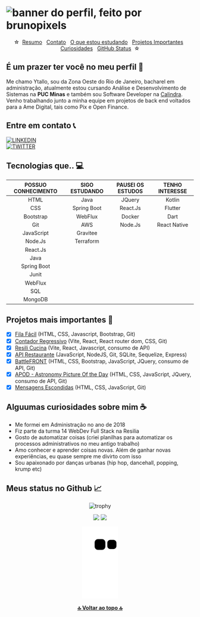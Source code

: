 # ![banner do perfil, feito por brunopixels](https://i.pinimg.com/originals/ca/26/2e/ca262e0354eea311c41134c3e4bc3bc2.gif)

<div id="inicio" align="center">

&#9734;&nbsp;&nbsp;[Resumo](#sobre)&nbsp;&nbsp;
[Contato](#contato)&nbsp;&nbsp;
[O que estou estudando](#aprendizado)&nbsp;&nbsp;
[Projetos Importantes](#projetos)&nbsp;&nbsp;
[Curiosidades](#curiosidades)&nbsp;&nbsp;
[GitHub Status](#status)&nbsp;&nbsp;&#9734;
</div>

<h2 id="sobre">É um prazer ter você no meu perfil 👋 </h2>

Me chamo Ytallo, sou da Zona Oeste do Rio de Janeiro, bacharel em administração, atualmente estou cursando Análise e Desenvolvimento de Sistemas na **PUC Minas** e também sou Software Developer na [Calindra](https://calindra.tech/).<br>
Venho trabalhando junto a minha equipe em projetos de back end voltados para a Ame Digital, tais como Pix e Open Finance.

<h2 id="contato">Entre em contato 📞</h2>

   [![LINKEDIN](https://img.shields.io/badge/Ytallo%20Bruno-1?style=flat&logo=linkedin&logoColor=white&color=00A074&link=https%3A%2F%2Fwww.linkedin.com%2Fin%2Fytallobruno%2F)](https://www.linkedin.com/in/ytallobruno/)<br>
   [![TWITTER](https://img.shields.io/badge/%40ytallodev-1?style=flat&logo=x&logoColor=white&color=00A074&link=https%3A%2F%2Fx.com%2Fytallodev%2F)](https://x.com/ytallodev/)

<h2 id="aprendizado">Tecnologias que.. 💻 </h2>

| POSSUO CONHECIMENTO | SIGO ESTUDANDO | PAUSEI OS ESTUDOS | TENHO INTERESSE |
| :-----------------: | :------------: | :---------------: | :-------------: |
|        HTML         |      Java      |      JQuery       |     Kotlin      |
|         CSS         |  Spring Boot   |     React.Js      |     Flutter     |
|      Bootstrap      |    WebFlux     |      Docker       |      Dart       |
|         Git         |      AWS       |      Node.Js      |  React Native   |
|     JavaScript      |    Gravitee    |                   |                 |
|       Node.Js       |   Terraform    |                   |                 |
|      React.Js       |                |                   |                 |
|        Java         |                |                   |                 |
|     Spring Boot     |                |                   |                 |
|        Junit        |                |                   |                 |
|       WebFlux       |                |                   |                 |
|         SQL         |                |                   |                 |
|       MongoDB       |                |                   |                 |

<h2 id="projetos">Projetos mais importantes 📌 </h2>

- [x] [Fila Fácil](https://github.com/ytallobruno/ads-2024-e1-proj-fila-facil) (HTML, CSS, Javascript, Bootstrap, Git)
- [x] [Contador Regressivo](https://github.com/ytallobruno/contadorRegressivo) (Vite, React, React router dom, CSS, Git)
- [x] [Resili Cucina](https://github.com/ytallobruno/ProjetoFinalModulo5) (Vite, React, Javascript, consumo de API)
- [x] [API Restaurante](https://github.com/ytallobruno/ProjetoFinalModulo4) (JavaScript, NodeJS, Git, SQLite, Sequelize, Express)
- [x] [BattleFRONT](https://github.com/ytallobruno/ProjetoFinalModulo2) (HTML, CSS, Bootstrap, JavaScript, JQuery, consumo de API, Git)
- [x] [APOD - Astronomy Picture Of the Day](https://github.com/ytallobruno/projetoAPOD) (HTML, CSS, JavaScript, JQuery, consumo de API, Git)
- [x] [Mensagens Escondidas](https://github.com/ytallobruno/ProjetoMensagemEscondida) (HTML, CSS, JavaScript, Git)

<h2 id="curiosidades">Alguumas curiosidades sobre mim ☕ </h2>

- Me formei em Administração no ano de 2018
- Fiz parte da turma 14 WebDev Full Stack na Resilia
- Gosto de automatizar coisas (criei planilhas para automatizar os processos administrativos no meu antigo trabalho)
- Amo conhecer e aprender coisas novas. Além de ganhar novas experiências, eu quase sempre me divirto com isso
- Sou apaixonado por danças urbanas (hip hop, dancehall, popping, krump etc)

<h2 id="status">Meus status no Github 📈 </h2>
<div align="center">

![trophy](https://github-profile-trophy.vercel.app/?username=ytallobruno&margin-w=5&margin-h=5&no-frame=true)

<img height="140em" src="https://github-readme-stats.vercel.app/api?username=ytallobruno&show_icons=true"/>
<img height="140em" src="https://github-readme-stats.vercel.app/api/top-langs/?username=ytallobruno&layout=compact"/>

![Snake animation](https://github.com/ytallobruno/ytallobruno/blob/output/github-contribution-grid-snake.svg)

  [**🔝 Voltar ao topo 🔝**](#inicio)
</div>
